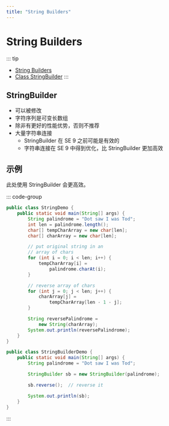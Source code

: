 ```yaml
---
title: "String Builders"
---
```


# String Builders

::: tip
- [String Builders](https://dev.java/learn/numbers-strings/string-builders/)
- [Class StringBuilder](https://docs.oracle.com/en/java/javase/23/docs/api/java.base/java/lang/StringBuilder.html)
:::

## StringBuilder

- 可以被修改
- 字符序列是可变长数组
- 除非有更好的性能优势，否则不推荐
- 大量字符串连接
  - StringBuilder 在 SE 9 之前可能是有效的
  - 字符串连接在 SE 9 中得到优化，比 StringBuilder 更加高效

## 示例

此处使用 StringBuilder 会更高效。

::: code-group

```java [String]
public class StringDemo {
    public static void main(String[] args) {
        String palindrome = "Dot saw I was Tod";
        int len = palindrome.length();
        char[] tempCharArray = new char[len];
        char[] charArray = new char[len];

        // put original string in an
        // array of chars
        for (int i = 0; i < len; i++) {
            tempCharArray[i] =
                palindrome.charAt(i);
        }

        // reverse array of chars
        for (int j = 0; j < len; j++) {
            charArray[j] =
                tempCharArray[len - 1 - j];
        }

        String reversePalindrome =
            new String(charArray);
        System.out.println(reversePalindrome);
    }
}

```

```java [StringBuilder]
public class StringBuilderDemo {
    public static void main(String[] args) {
        String palindrome = "Dot saw I was Tod";

        StringBuilder sb = new StringBuilder(palindrome);

        sb.reverse();  // reverse it

        System.out.println(sb);
    }
}
```

:::
